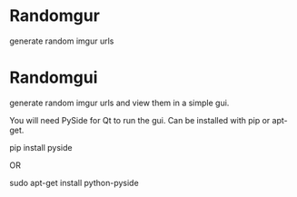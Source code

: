 # Randomgur
generate random imgur urls

# Randomgui
generate random imgur urls and view them in a simple gui.

You will need PySide for Qt to run the gui. Can be installed with pip or apt-get.

pip install pyside

OR


sudo apt-get install python-pyside
